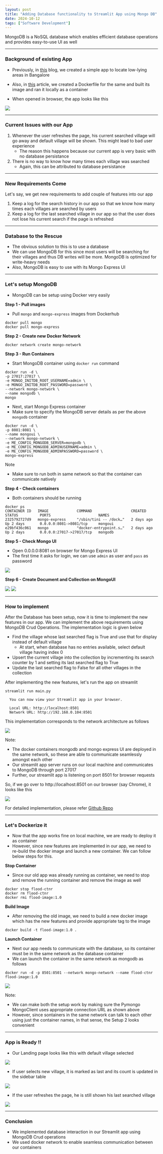 ```yaml
---
layout: post
title: "Adding Database functionality to Streamlit App using Mongo DB"
date: 2024-10-12
tags: ["Software Development"]
---
```


MongoDB is a NoSQL database which enables efficient database operations and provides easy-to-use UI as well

---
### Background of existing App

- Previously, in [this](https://gouherdanish.github.io/2024/09/25/low-lying-areas-mapping.html) blog, we created a simple app to locate low-lying areas in Bangalore

- Also, in [this](https://gouherdanish.github.io/2024/10/07/dockerfile.html) article, we created a Dockerfile for the same and built its image and ran it locally as a container

- When opened in browser, the app looks like this

<img src="{{site.url}}/images/low_lying_areas/landing_page.png"/>

---
### Current Issues with our App

1. Whenever the user refreshes the page, his current searched village will go away and default village will be shown. This might lead to bad user experience
    - The reason this happens because our current app is very basic with no database persistance
2. There is no way to know how many times each village was searched 
    - Again, this can be attributed to database persistance

---
### New Requirements Come

Let's say, we get new requirements to add couple of features into our app 
1. Keep a log for the search history in our app so that we know how many times each villages are searched by users
2. Keep a log for the last searched village in our app so that the user does not lose his current search if the page is refreshed

---
### Database to the Rescue
- The obvious solution to this is to use a database
- We can use MongoDB for this since most users will be searching for their villages and thus DB writes will be more. MongoDB is optimized for write-heavy needs
- Also, MongoDB is easy to use with its Mongo Express UI

---
### Let's setup MongoDB
- MongoDB can be setup using Docker very easily

**Step 1 - Pull images**
- Pull `mongo` and `mongo-express` images from Dockerhub

```
docker pull mongo
docker pull mongo-express
```

**Step 2 - Create new Docker Network**

```
docker network create mongo-network
```

**Step 3 - Run Containers**
- Start MongoDB container using `docker run` command

```
docker run -d \                                                                     
-p 27017:27017 \ 
-e MONGO_INITDB_ROOT_USERNAME=admin \
-e MONGO_INITDB_ROOT_PASSWORD=password \
--network mongo-network \
--name mongodb \
mongo
```

- Next, start Mongo Express container
- Make sure to specify the MongoDB server details as per the above `mongodb` container
```
docker run -d \                                                                     
-p 8081:8081 \
--name mongoui \
--network mongo-network \
-e ME_CONFIG_MONGODB_SERVER=mongodb \
-e ME_CONFIG_MONGODB_ADMINUSERNAME=admin \
-e ME_CONFIG_MONGODB_ADMINPASSWORD=password \
mongo-express
```

Note
- Make sure to run both in same network so that the container can communicate natively

**Step 4 - Check containers**
- Both containers should be running

```
docker ps
CONTAINER ID   IMAGE             COMMAND                  CREATED          STATUS          PORTS                      NAMES
2325792727d9   mongo-express     "/sbin/tini -- /dock…"   2 days ago       Up 2 days       0.0.0.0:8081->8081/tcp     mongoui
e29bf436c061   mongo             "docker-entrypoint.s…"   2 days ago       Up 2 days       0.0.0.0:27017->27017/tcp   mongodb
```

**Step 5 - Check Mongo UI**
- Open 0.0.0.0:8081 on browser for Mongo Express UI
- The first time it asks for login, we can use `admin` as user and `pass` as password

<img src="{{site.url}}/images/docker/mongoui_0.png">

**Step 6 - Create Document and Collection on MongoUI**

<img src="{{site.url}}/images/docker/mongoui.png">

<img src="{{site.url}}/images/docker/mongoui_1.png">

---

### How to implement
After the Database has been setup, now it is time to implement the new features in our app. We can implement the above requirements using MongoDB Crud Operations. The implementation logic is given below

- Find the village whose last searched flag is True and use that for display instead of default village
    - At start, when database has no entries available, select default village having index 0
- Upsert the current village into the collection by incrementing its search counter by 1 and setting its last searched flag to True
- Update the last searched flag to False for all other villages in the collection 

After implementing the new features, let's run the app on streamlit

```
streamlit run main.py

  You can now view your Streamlit app in your browser.

  Local URL: http://localhost:8501
  Network URL: http://192.168.0.104:8501
```

This implementation corresponds to the network architecture as follows

<img src="{{site.url}}/images/mongo/arch1.png">

Note:
- The docker containers mongodb and mongo express UI are deployed in the same network, so these are able to communicate seamlessly amongst each other
- Our streamlit app server runs on our local machine and communicates to MongoDB through port 27017
- Further, our streamlit app is listening on port 8501 for browser requests

So, if we go over to http://localhost:8501 on our browser (say Chrome), it looks like this

<img src="{{site.url}}/images/mongo/features.png">


For detailed implementation, please refer
[Github Repo](https://github.com/gouherdanish/urban_flooding)

---

### Let's Dockerize it
- Now that the app works fine on local machine, we are ready to deploy it as container
- However, since new features are implemented in our app, we need to re-build the docker image and launch a new container. We can follow below steps for this.

**Stop Container**
- Since our old app was already running as container, we need to stop and remove the running container and remove the image as well

```
docker stop flood-ctnr
docker rm flood-ctnr
docker rmi flood-image:1.0
```

**Build Image**
- After removing the old image, we need to build a new docker image which has the new features and provide appropriate tag to the image

```
docker build -t flood-image:1.0 .
```

**Launch Container**
- Next our app needs to communicate with the database, so its container must be in the same network as the database container
- We can launch the container in the same network as mongodb as follows

```
docker run -d -p 8501:8501 --network mongo-network --name flood-ctnr flood-image:1.0
```

<img src="{{site.url}}/images/mongo/arch2.png">

Note:
- We can make both the setup work by making sure the Pymongo MongoClient uses appropriate connection URL as shown above
- However, since sontainers in the same network can talk to each other using just the container names, in that sense, the Setup 2 looks convenient 

---

### App is Ready !!

- Our Landing page looks like this with default village selected 
<img src="{{site.url}}/images/mongo/start.png">

- If user selects new village, it is marked as last and its count is updated in the sidebar table
<img src="{{site.url}}/images/mongo/other.png">

- If the user refreshes the page, he is still shown his last searched village
<img src="{{site.url}}/images/mongo/another.png">

---

### Conclusion

- We implemented database interaction in our Streamlit app using MongoDB Crud operations
- We used docker network to enable seamless communication between our containers